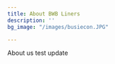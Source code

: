 ```yaml
---
title: About BWB Liners
description: ''
bg_image: "/images/busiecon.JPG"

---
```

About us test update